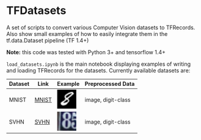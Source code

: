 # TFDatasets

A set of scripts to convert various Computer Vision datasets to TFRecords.
Also show small examples of how to easily integrate them in the tf.data.Dataset pipeline (TF 1.4+)

**Note:** this code was tested with Python 3+ and tensorflow 1.4+

`load_datasets.ipynb` is the main notebook displaying examples of writing and loading TFRecords for the datasets. Currently available datasets are:

| Dataset | Link | Example | Preprocessed Data |
| ------- | ---- | ------ | --- |
| MNIST | [MNIST](http://yann.lecun.com/exdb/mnist/) | ![mnist_thumb](images/mnist.png) | image, digit-class |
| SVHN | [SVHN](http://ufldl.stanford.edu/housenumbers/) | ![svhn_thumb](images/svhn.png) | image, digit-class |


